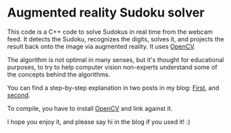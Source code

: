 # Augmented reality Sudoku solver

This code is a C++ code to solve Sudokus in real time from the webcam feed. It detects the Sudoku, recognizes the digits, solves it, and projects the result back onto the image via augmented reality. It uses [OpenCV](http://opencv.org).

The algorithm is not optimal in many senses, but it's thought for educational purposes, to try to help computer vision non-experts understand some of the concepts behind the algorithms.

You can find a step-by-step explanation in two posts in my blog: [First](http://jponttuset.github.io/solving-sudokus-like-a-pro-1/), and [second](http://jponttuset.github.io/solving-sudokus-like-a-pro-2/).

To compile, you have to install [OpenCV](http://opencv.org) and link against it.

I hope you enjoy it, and please say hi in the blog if you used it! :)
